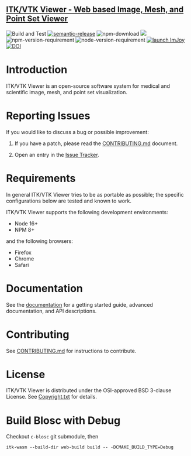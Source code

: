 ## [ITK/VTK Viewer - Web based Image, Mesh, and Point Set Viewer](http://kitware.github.io/itk-vtk-viewer/)

![Build and Test](https://github.com/Kitware/itk-vtk-viewer/workflows/Build%20and%20Test/badge.svg)
[![semantic-release](https://img.shields.io/badge/%20%20%F0%9F%93%A6%F0%9F%9A%80-semantic--release-e10079.svg)](https://github.com/semantic-release/semantic-release)
![npm-download](https://img.shields.io/npm/dm/itk-vtk-viewer.svg)
[![](https://data.jsdelivr.com/v1/package/npm/itk-vtk-viewer/badge?style=rounded)](https://www.jsdelivr.com/package/npm/itk-vtk-viewer)
![npm-version-requirement](https://img.shields.io/badge/npm->=8.0.0-brightgreen.svg)
![node-version-requirement](https://img.shields.io/badge/node->=12.0.0-brightgreen.svg)
[![launch ImJoy](https://imjoy.io/static/badge/launch-imjoy-badge.svg)](http://imjoy.io/#/app?plugin=https://kitware.github.io/itk-vtk-viewer/app/)
[![DOI](https://zenodo.org/badge/92198432.svg)](https://zenodo.org/badge/latestdoi/92198432)

# Introduction

ITK/VTK Viewer is an open-source software system for medical and
scientific image, mesh, and point set visualization.

# Reporting Issues

If you would like to discuss a bug or possible improvement:

1. If you have a patch, please read the [CONTRIBUTING.md][] document.

2. Open an entry in the [Issue Tracker][].

[contributing.md]: CONTRIBUTING.md
[issue tracker]: https://github.com/Kitware/itk-vtk-viewer/issues

# Requirements

In general ITK/VTK Viewer tries to be as portable as possible; the specific configurations below are tested and known to work.

ITK/VTK Viewer supports the following development environments:

- Node 16+
- NPM 8+

and the following browsers:

- Firefox
- Chrome
- Safari

# Documentation

See the [documentation](https://kitware.github.io/itk-vtk-viewer) for a
getting started guide, advanced documentation, and API descriptions.

# Contributing

See [CONTRIBUTING.md](CONTRIBUTING.md) for instructions to contribute.

# License

ITK/VTK Viewer is distributed under the OSI-approved BSD 3-clause License.
See [Copyright.txt][] for details.

[copyright.txt]: Copyright.txt

# Build Blosc with Debug

Checkout `c-blosc` git submodule, then

`itk-wasm --build-dir web-build build -- -DCMAKE_BUILD_TYPE=Debug`

